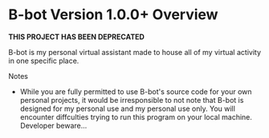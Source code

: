# B-bot Version 1.0.0+ Overview

**THIS PROJECT HAS BEEN DEPRECATED**

B-bot is my personal virtual assistant made to house all of my virtual activity in one specific place.

Notes
  - While you are fully permitted to use B-bot's source code for your own personal projects, it would be irresponsible to not note that B-bot is designed for my personal use and my personal use only. You will encounter diffculties trying to run this program on your local machine. Developer beware...

